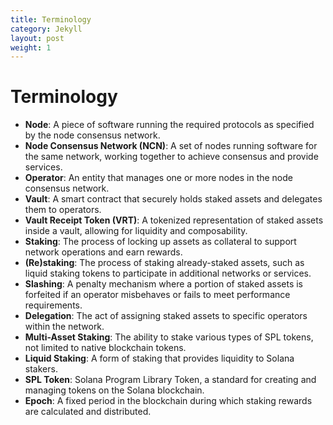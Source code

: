 ```yaml
---
title: Terminology
category: Jekyll
layout: post
weight: 1
---
```


# Terminology

- **Node**: A piece of software running the required protocols as specified by the node consensus network.
- **Node Consensus Network (NCN)**: A set of nodes running software for the same network, working together to achieve
  consensus and provide services.
- **Operator**: An entity that manages one or more nodes in the node consensus network.
- **Vault**: A smart contract that securely holds staked assets and delegates them to operators.
- **Vault Receipt Token (VRT)**: A tokenized representation of staked assets inside a vault, allowing for liquidity and
  composability.
- **Staking**: The process of locking up assets as collateral to support network operations and earn rewards.
- **(Re)staking**: The process of staking already-staked assets, such as liquid staking tokens to participate in
  additional networks or services.
- **Slashing**: A penalty mechanism where a portion of staked assets is forfeited if an operator misbehaves or fails to
  meet performance requirements.
- **Delegation**: The act of assigning staked assets to specific operators within the network.
- **Multi-Asset Staking**: The ability to stake various types of SPL tokens, not limited to native blockchain tokens.
- **Liquid Staking**: A form of staking that provides liquidity to Solana stakers.
- **SPL Token**: Solana Program Library Token, a standard for creating and managing tokens on the Solana blockchain.
- **Epoch**: A fixed period in the blockchain during which staking rewards are calculated and distributed.
